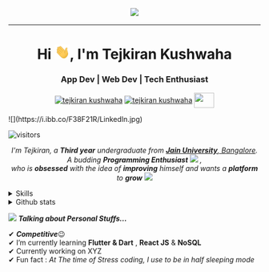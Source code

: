 <p align="center">
  <img src="https://github.com/thompsonemerson/thompsonemerson/raw/master/cover-thompson.png" height="200"/>
</p>
<hr>
<h1 align="center">Hi <img src="https://raw.githubusercontent.com/ABSphreak/ABSphreak/master/gifs/Hi.gif" width="30px">, I'm Tejkiran Kushwaha</h1>
<h3 align="center">App Dev |  Web Dev  |  Tech Enthusiast</h3>
<p align="center">
<a href="https://www.linkedin.com/in/tejkiran-kushwaha-55103b52/" target="blank"><img align="center" src="https://cdn.jsdelivr.net/npm/simple-icons@3.0.1/icons/linkedin.svg" alt="tejkiran kushwaha" height="30" width="40" /></a>
<a href="https://www.facebook.com/tejkirankushwaha.tejkiran/" target="blank"><img align="center" src="https://cdn.jsdelivr.net/npm/simple-icons@3.0.1/icons/facebook.svg" alt="tejkiran kushwaha" height="30" width="40" /></a>
<a href="https://www.hackerrank.com/tejkiran_1" target="blank"><img align="center" src="https://cdn.jsdelivr.net/npm/simple-icons@3.0.1/icons/hackerrank.svg" height="30" width="40" /></a>
</p>
</p>
![](https://i.ibb.co/F38F21R/LinkedIn.jpg)

![visitors](https://visitor-badge.laobi.icu/badge?page_id=kunal-kushwaha.tejkiran-1)


<p align="center">
  <em>
    I'm Tejkiran, a <b>Third year</b> undergraduate from <a href="https://set.jainuniversity.ac.in/"> <b>Jain University</b>, Bangalore</a>. <br>
    A budding <b> Programming Enthusiast</b>&nbsp;<img src="https://github.com/TheDudeThatCode/TheDudeThatCode/blob/master/Assets/Designer.gif" width="36px">&nbsp,<br>who is <b>obsessed</b>
    with the idea of <b>improving</b> himself and wants a <b>platform</b> to 
    <b>grow</b> <img src="https://github.com/TheDudeThatCode/TheDudeThatCode/blob/master/Assets/Rocket.gif" width="18px">
  </em> 
</p>

<details><summary>Skills</summary>

### Programming languages I know:-

![Java](https://img.shields.io/badge/Java-007396?style=for-the-badge&logo=java&logoColor=white)
![Python](https://img.shields.io/badge/Python-14354C?style=for-the-badge&logo=python&logoColor=white)
![C](https://img.shields.io/badge/C-00599C?style=for-the-badge&logo=c&logoColor=whit)
![FLUTTER](https://img.shields.io/badge/Flutter-02569B?style=for-the-badge&logo=flutter&logoColor=white)
![JavaScript](https://img.shields.io/badge/JavaScript-F7DF1E?style=for-the-badge&logo=javascript&logoColor=black)
![MYSQL](https://img.shields.io/badge/MySQL-00000F?style=for-the-badge&logo=mysql&logoColor=white)
![REACT](https://img.shields.io/badge/React-20232A?style=for-the-badge&logo=react&logoColor=61DAFB)
![CSS](https://img.shields.io/badge/CSS-239120?&style=for-the-badge&logo=css3&logoColor=white)


  
 ### Editors I like to use:-

![vscode](https://img.shields.io/badge/Visual_Studio_Code-007ACC?style=for-the-badge&logo=visual-studio-code&logoColor=white)
![Eclipse](https://img.shields.io/badge/eclipse-badge-blue.svg?logo=eclipse)
 
  
</details>

<details><summary>Github stats</summary>

[![Top Langs](https://github-readme-stats.vercel.app/api/top-langs/?username=tejkiran-1&theme=dark)](https://github.com/tejkiran-1?tab=repositories)
<a href="https://github.com/tejkiran-1" >

  <img height="180em" src="https://github-readme-stats.vercel.app/api?username=tejkiran-1&count_private=true&show_icons=true&locale=en&theme=dark" alt="tejkiran-1" />
  
  <img height="180em" src="https://github-readme-streak-stats.herokuapp.com/?user=tejkiran-1&theme=dark" alt="tejkiran-1"/>

</a>

</details>

<img src="https://media.giphy.com/media/ObNTw8Uzwy6KQ/giphy.gif" width="30px">&nbsp;***Talking about Personal Stuffs...***

✔  ***Competitive***😉 <br>
✔ I’m currently learning **Flutter & Dart** , **React JS** & **NoSQL** <br>
✔ Currently working on XYZ <br>
✔ Fun fact : *At The time of Stress coding, I use to be in half sleeping mode*<br>
